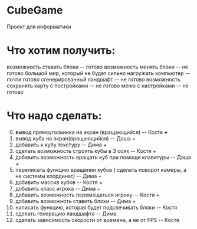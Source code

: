 # CubeGame
Проект для информатики

# Что хотим получить:

возможность ставить блоки                                -- готово
возможность менять блоки                                 -- не готово
большой мир, который не будет сильно нагружать компьютер -- почти готово
сгенерированный ландшафт                                 -- не готово
возможность сохранять карту с постройками                -- не готово
меню с настройками                                       -- не готово


# Что надо сделать:
0. вывод прямоугольника на экран (вращающийся) -- Костя **+**
1. вывод куба на экран(вращающийся) -- Даша +
2. добавить к кубу текстуру -- Дима +
3. сделать возможность строить кубы в 3 осях -- Костя +
4. добавить возможность вращать куб при помощи клавитуры -- Даша +
5. переписать функцию вращения кубов ( сделать поворот камеры, а не системы координат) -- Дима +
6. добавить массив кубов -- Костя +
7. добавить класс игрока -- Дима +
8. добавить возможность перемещаться игроку -- Костя +
9. добавить возможноть ставить блоки -- Дима +
10. написать функцию, которая будет подсвечивать блоки -- Костя
11. сделать генерацию ландшафта -- Дима
12. сделать зависимость скорости от времени, а не от FPS -- Костя



